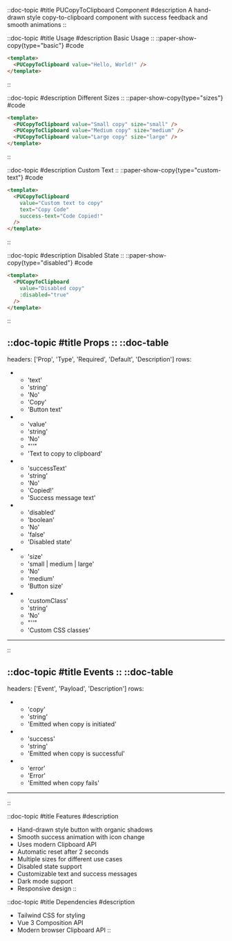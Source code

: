 ::doc-topic
#title
PUCopyToClipboard Component
#description
A hand-drawn style copy-to-clipboard component with success feedback and smooth animations
::

::doc-topic
#title
Usage
#description
Basic Usage
::
::paper-show-copy{type="basic"}
#code
```html
<template>
  <PUCopyToClipboard value="Hello, World!" />
</template>
```
::

::doc-topic
#description
Different Sizes
::
::paper-show-copy{type="sizes"}
#code
```html
<template>
  <PUCopyToClipboard value="Small copy" size="small" />
  <PUCopyToClipboard value="Medium copy" size="medium" />
  <PUCopyToClipboard value="Large copy" size="large" />
</template>
```
::

::doc-topic
#description
Custom Text
::
::paper-show-copy{type="custom-text"}
#code
```html
<template>
  <PUCopyToClipboard
    value="Custom text to copy"
    text="Copy Code"
    success-text="Code Copied!"
  />
</template>
```
::

::doc-topic
#description
Disabled State
::
::paper-show-copy{type="disabled"}
#code
```html
<template>
  <PUCopyToClipboard
    value="Disabled copy"
    :disabled="true"
  />
</template>
```
::

::doc-topic
#title
Props
::
::doc-table
---
headers: ['Prop', 'Type', 'Required', 'Default', 'Description']
rows:
  - - 'text'
    - 'string'
    - 'No'
    - 'Copy'
    - 'Button text'
  - - 'value'
    - 'string'
    - 'No'
    - "''"
    - 'Text to copy to clipboard'
  - - 'successText'
    - 'string'
    - 'No'
    - 'Copied!'
    - 'Success message text'
  - - 'disabled'
    - 'boolean'
    - 'No'
    - 'false'
    - 'Disabled state'
  - - 'size'
    - 'small | medium | large'
    - 'No'
    - 'medium'
    - 'Button size'
  - - 'customClass'
    - 'string'
    - 'No'
    - "''"
    - 'Custom CSS classes'
---
::

::doc-topic
#title
Events
::
::doc-table
---
headers: ['Event', 'Payload', 'Description']
rows:
  - - 'copy'
    - 'string'
    - 'Emitted when copy is initiated'
  - - 'success'
    - 'string'
    - 'Emitted when copy is successful'
  - - 'error'
    - 'Error'
    - 'Emitted when copy fails'
---
::

::doc-topic
#title
Features
#description
- Hand-drawn style button with organic shadows
- Smooth success animation with icon change
- Uses modern Clipboard API
- Automatic reset after 2 seconds
- Multiple sizes for different use cases
- Disabled state support
- Customizable text and success messages
- Dark mode support
- Responsive design
::

::doc-topic
#title
Dependencies
#description
- Tailwind CSS for styling
- Vue 3 Composition API
- Modern browser Clipboard API
:: 
